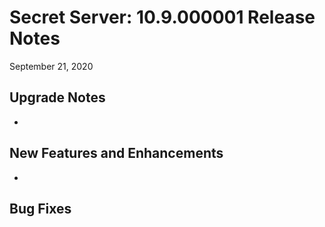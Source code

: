 [title]: # "Secret Server Release Notes 10.9.000001"
[tags]: # "Release Notes"
[priority]: #
[display]: # "all"

# Secret Server: 10.9.000001 Release Notes

September 21, 2020

## Upgrade Notes

- 

## New Features and Enhancements

- 

## Bug Fixes

